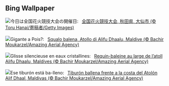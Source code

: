 ## Bing Wallpaper
![](https://www.bing.com/th?id=OHR.OmagariFireworks2025_JA-JP5692415884_UHD.jpg&w=1000)今日は全国花火競技大会の開催日:&nbsp;&ensp;[全国花火競技大会, 秋田県, 大仙市 (© Toru Hanai/寄稿者/Getty Images)](https://www.bing.com/th?id=OHR.OmagariFireworks2025_JA-JP5692415884_UHD.jpg)
<br><br/>
![](https://www.bing.com/th?id=OHR.MaldivesWhaleShark_IT-IT0005084391_UHD.jpg&w=1000)Gigante a Pois?:&nbsp;&ensp;[Squalo balena, Atollo di Alifu Dhaalu, Maldive (© Bachir Moukarzel/Amazing Aerial Agency)](https://www.bing.com/th?id=OHR.MaldivesWhaleShark_IT-IT0005084391_UHD.jpg)
<br><br/>
![](https://www.bing.com/th?id=OHR.MaldivesWhaleShark_FR-FR6621180531_UHD.jpg&w=1000)Glisse silencieuse en eaux cristallines:&nbsp;&ensp;[Requin-baleine au large de l’atoll Alifu Dhaalu, Maldives (© Bachir Moukarzel/Amazing Aerial Agency)](https://www.bing.com/th?id=OHR.MaldivesWhaleShark_FR-FR6621180531_UHD.jpg)
<br><br/>
![](https://www.bing.com/th?id=OHR.MaldivesWhaleShark_ES-ES8989429655_UHD.jpg&w=1000)Ese tiburón está ba-lleno:&nbsp;&ensp;[Tiburón ballena frente a la costa del Atolón Alif Dhaal, Maldivas (© Bachir Moukarzel/Amazing Aerial Agency)](https://www.bing.com/th?id=OHR.MaldivesWhaleShark_ES-ES8989429655_UHD.jpg)
<br><br/>
